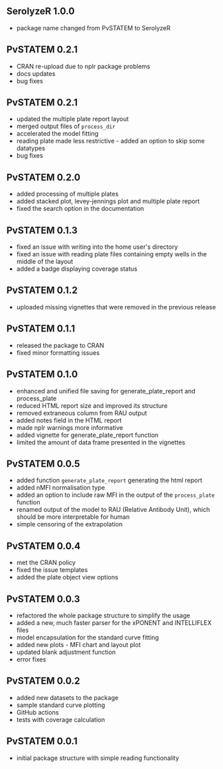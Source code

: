 SerolyzeR 1.0.0
---------------------------------------------------------------
* package name changed from PvSTATEM to SerolyzeR


PvSTATEM 0.2.1
---------------------------------------------------------------
* CRAN re-upload due to nplr package problems
* docs updates
* bug fixes


PvSTATEM 0.2.1
---------------------------------------------------------------
* updated the multiple plate report layout
* merged output files of `process_dir`
* accelerated the model fitting
* reading plate made less restrictive - added an option to skip some datatypes
* bug fixes


PvSTATEM 0.2.0
---------------------------------------------------------------
* added processing of multiple plates
* added stacked plot, levey-jennings plot and multiple plate report
* fixed the search option in the documentation


PvSTATEM 0.1.3
---------------------------------------------------------------
* fixed an issue with writing into the home user's directory
* fixed an issue with reading plate files containing empty wells in the middle of the layout
* added a badge displaying coverage status 
  

PvSTATEM 0.1.2
---------------------------------------------------------------
* uploaded missing vignettes that were removed in the previous release


PvSTATEM 0.1.1
---------------------------------------------------------------
* released the package to CRAN
* fixed minor formatting issues


PvSTATEM 0.1.0
---------------------------------------------------------------
* enhanced and unified file saving for generate_plate_report and process_plate
* reduced HTML report size and improved its structure
* removed extraneous column from RAU output
* added notes field in the HTML report
* made nplr warnings more informative
* added vignette for generate_plate_report function
* limited the amount of data frame presented in the vignettes


PvSTATEM 0.0.5
---------------------------------------------------------------
* added function `generate_plate_report` generating the html report
* added nMFI normalisation type
* added an option to include raw MFI in the output of the `process_plate` function
* renamed output of the model to RAU (Relative Antibody Unit), which should be more interpretable for human
* simple censoring of the extrapolation


PvSTATEM 0.0.4
---------------------------------------------------------------
* met the CRAN policy
* fixed the issue templates
* added the plate object view options


PvSTATEM 0.0.3
---------------------------------------------------------------
* refactored the whole package structure to simplify the usage
* added a new, much faster parser for the xPONENT and INTELLIFLEX files
* model encapsulation for the standard curve fitting
* added new plots - MFI chart and layout plot
* updated blank adjustment function
* error fixes


PvSTATEM 0.0.2
---------------------------------------------------------------
* added new datasets to the package
* sample standard curve plotting
* GitHub actions
* tests with coverage calculation


PvSTATEM 0.0.1
---------------------------------------------------------------
* initial package structure with simple reading functionality

